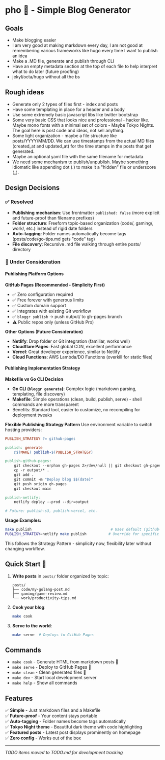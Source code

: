 # pho 🍜 - Simple Blog Generator

## Goals
- Make blogging easier
- I am very good at making markdown every day, I am not good at remembering various frameworks like hugo every time I want to publish an idea
- Make a .MD file, generate and publish through CLI
- Have an empty metadata section at the top of each file to help interpret what to do later (future proofing)
- jekyl/octa/hugo without all the bs

## Rough ideas
- Generate only 2 types of files first - index and posts
- Have some templating in place for a header and a body
- Use some extremely basic javascript libs like twitter bootstrap
- Some very basic CSS that looks nice and professional - hacker like. Maybe mono fonts with a minimal set of colors - Maybe Tokyo Nights. The goal here is post code and ideas, not sell anything. 
- Some light organization - maybe a file structure like posts/YYYY/MM/DD. We can use timestamps from the actual MD files (created_at and updated_at) for the time stamps in the posts that get generated.
- Maybe an optional yaml file with the same filename for metadata
- We need some mechanism to publish/unpublish. Maybe something idiomatic like appending dot (.) to make it a "hidden" file or underscore (_).

## Design Decisions

### ✅ Resolved
- **Publishing mechanism**: Use frontmatter `published: false` (more explicit and future-proof than filename prefixes)
- **Folder structure**: Freeform topic-based organization (code/, gaming/, work/, etc.) instead of rigid date folders
- **Auto-tagging**: Folder names automatically become tags (posts/code/go-tips.md gets "code" tag)
- **File discovery**: Recursive .md file walking through entire posts/ directory

### 🤔 Under Consideration

#### Publishing Platform Options
**GitHub Pages (Recommended - Simplicity First)**
- ✅ Zero configuration required
- ✅ Free forever with generous limits
- ✅ Custom domain support
- ✅ Integrates with existing Git workflow
- ✅ `bloggr publish` → push output/ to gh-pages branch
- ⚠️ Public repos only (unless GitHub Pro)

**Other Options (Future Consideration)**
- **Netlify**: Drop folder or Git integration (familiar, works well)
- **Cloudflare Pages**: Fast global CDN, excellent performance
- **Vercel**: Great developer experience, similar to Netlify
- **Cloud Functions**: AWS Lambda/DO Functions (overkill for static files)

#### Publishing Implementation Strategy
**Makefile vs Go CLI Decision**
- **Go CLI (`bloggr generate`)**: Complex logic (markdown parsing, templating, file discovery)
- **Makefile**: Simple operations (clean, build, publish, serve) - shell commands are more transparent
- Benefits: Standard tool, easier to customize, no recompiling for deployment tweaks

**Flexible Publishing Strategy Pattern**
Use environment variable to switch hosting providers:
```makefile
PUBLISH_STRATEGY ?= github-pages

publish: generate
	@$(MAKE) publish-$(PUBLISH_STRATEGY)

publish-github-pages:
	git checkout --orphan gh-pages 2>/dev/null || git checkout gh-pages
	cp -r output/* .
	git add .
	git commit -m "Deploy blog $$(date)"
	git push origin gh-pages
	git checkout main

publish-netlify:
	netlify deploy --prod --dir=output

# Future: publish-s3, publish-vercel, etc.
```

**Usage Examples:**
```bash
make publish                                    # Uses default (github-pages)
PUBLISH_STRATEGY=netlify make publish          # Override for specific deploy
```

This follows the Strategy Pattern - simplicity now, flexibility later without changing workflow.

## Quick Start 🚀

1. **Write posts** in `posts/` folder organized by topic:
   ```
   posts/
   ├── code/my-golang-post.md
   ├── gaming/game-review.md
   └── work/productivity-tips.md
   ```

2. **Cook your blog**:
   ```bash
   make cook
   ```

3. **Serve to the world**:
   ```bash
   make serve  # Deploys to GitHub Pages
   ```

## Commands

- `make cook` - Generate HTML from markdown posts 🍜
- `make serve` - Deploy to GitHub Pages 🥢  
- `make clean` - Clean generated files 🧹
- `make dev` - Start local development server
- `make help` - Show all commands

## Features

✅ **Simple** - Just markdown files and a Makefile  
✅ **Future-proof** - Your content stays portable  
✅ **Auto-tagging** - Folder names become tags automatically  
✅ **Tokyo Night theme** - Beautiful dark theme with code highlighting  
✅ **Featured posts** - Latest post displays prominently on homepage  
✅ **Zero config** - Works out of the box  

---

*TODO items moved to TODO.md for development tracking*
